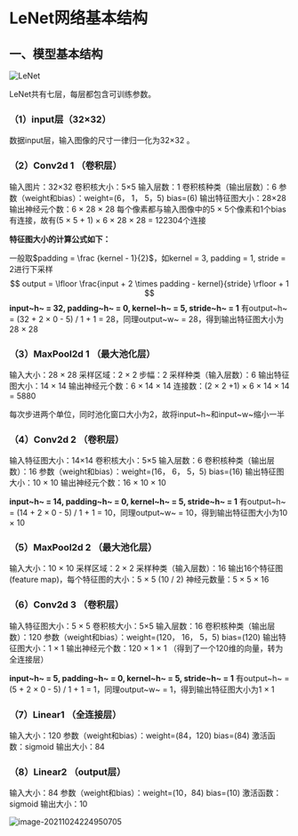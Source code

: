 # LeNet网络基本结构

## 一、模型基本结构

![LeNet](https://rossetta-typora-imgsubmit.oss-cn-hangzhou.aliyuncs.com/img/20190822140134868.png)

LeNet共有七层，每层都包含可训练参数。

### （1）input层（32×32）

数据input层，输入图像的尺寸一律归一化为32×32 。

### （2）Conv2d 1 （卷积层）

输入图片：32×32
卷积核大小：5×5
输入层数：1
卷积核种类（输出层数）：6
参数（weight和bias）：weight=(6， 1， 5，5)    bias=(6)
输出特征图大小：28×28
输出神经元个数：6 × 28 × 28
每个像素都与输入图像中的5 × 5个像素和1个bias有连接，故有(5 × 5 + 1) × 6 × 28 × 28 = 122304个连接

**特征图大小的计算公式如下：**

一般取$padding = \frac {kernel - 1}{2}$，如kernel = 3, padding = 1, stride = 2进行下采样
$$
output = \lfloor \frac{input + 2 \times padding - kernel}{stride} \rfloor + 1
$$
**input~h~ = 32, padding~h~ = 0, kernel~h~ = 5, stride~h~ = 1**
有output~h~ = (32 + 2 × 0 - 5) / 1 + 1 = 28，同理output~w~ = 28，得到输出特征图大小为28 × 28

### （3）MaxPool2d 1 （最大池化层）

输入大小：28 × 28
采样区域：2 × 2
步幅：2
采样种类（输入层数）：6
输出特征图大小：14 × 14
输出神经元个数：6 × 14 × 14
连接数：(2 × 2 +1) × 6 × 14 × 14 = 5880

每次步进两个单位，同时池化窗口大小为2，故将input~h~和input~w~缩小一半

### （4）Conv2d 2 （卷积层）

输入特征图大小：14×14
卷积核大小：5×5
输入层数：6
卷积核种类（输出层数）：16
参数（weight和bias）：weight=(16， 6， 5，5)    bias=(16)
输出特征图大小：10 × 10
输出神经元个数：16 × 10 × 10

**input~h~ = 14, padding~h~ = 0, kernel~h~ = 5, stride~h~ = 1**
有output~h~ = (14 + 2 × 0 - 5) / 1 + 1 = 10，同理output~w~ = 10，得到输出特征图大小为10 × 10

### （5）MaxPool2d 2 （最大池化层）

输入大小：10 × 10
采样区域：2 × 2
采样种类（输入层数）：16
输出16个特征图(feature map)，每个特征图的大小：5 × 5 (10 / 2)
神经元数量：5 × 5 × 16

### （6）Conv2d 3 （卷积层）

输入特征图大小：5 × 5
卷积核大小：5×5
输入层数：16
卷积核种类（输出层数）：120
参数（weight和bias）：weight=(120， 16， 5，5)    bias=(120)
输出特征图大小：1 × 1
输出神经元个数：120 × 1 × 1 （得到了一个120维的向量，转为全连接层）

**input~h~ = 5, padding~h~ = 0, kernel~h~ = 5, stride~h~ = 1**
有output~h~ = (5 + 2 × 0 - 5) / 1 + 1 = 1，同理output~w~ = 1，得到输出特征图大小为1 × 1

### （7）Linear1 （全连接层）

输入大小：120
参数（weight和bias）：weight=(84，120)    bias=(84)
激活函数：sigmoid
输出大小：84

### （8）Linear2 （output层）

输入大小：84
参数（weight和bias）：weight=(10，84)    bias=(10)
激活函数：sigmoid
输出大小：10

![image-20211024224950705](https://rossetta-typora-imgsubmit.oss-cn-hangzhou.aliyuncs.com/img/image-20211024224950705.png)